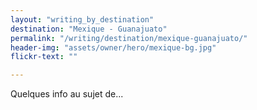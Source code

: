 ```yaml
---
layout: "writing_by_destination"
destination: "Mexique - Guanajuato"
permalink: "/writing/destination/mexique-guanajuato/"
header-img: "assets/owner/hero/mexique-bg.jpg"
flickr-text: ""

---
```


Quelques info au sujet de...